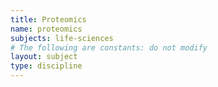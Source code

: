 ```yaml
---
title: Proteomics
name: proteomics
subjects: life-sciences
# The following are constants: do not modify
layout: subject
type: discipline
---
```

